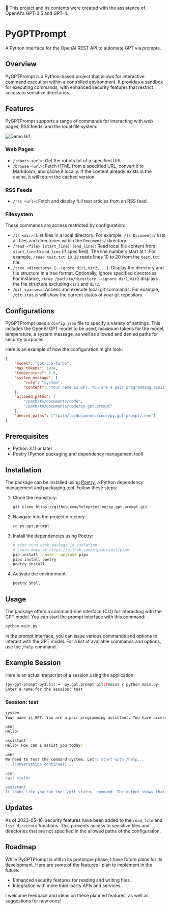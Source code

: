 📝 This project and its contents were created with the assistance of OpenAI's GPT-3.5 and GPT-4.

# PyGPTPrompt

A Python interface for the OpenAI REST API to automate GPT via prompts.

## Overview

PyGPTPrompt is a Python-based project that allows for interactive command execution within a controlled environment. It provides a sandbox for executing commands, with enhanced security features that restrict access to sensitive directories.

## Features

PyGPTPrompt supports a range of commands for interacting with web pages, RSS feeds, and the local file system:

![Demo Gif](./assets/gpt-3.5-turbo.gif)

### Web Pages

-   `/robots <url>`: Get the robots.txt of a specified URL.
-   `/browse <url>`: Fetch HTML from a specified URL, convert it to Markdown, and cache it locally. If the content already exists in the cache, it will return the cached version.

### RSS Feeds

-   `/rss <url>`: Fetch and display full text articles from an RSS feed.

### Filesystem

These commands are access restricted by configuration:

-   `/ls <dir>`: List files in a local directory. For example, `/ls Documents/` lists all files and directories within the `Documents/` directory.
-   `/read <file> [start_line] [end_line]`: Read local file content from `start_line` to `end_line` (if specified). The line numbers start at 1. For example, `/read test.txt 10 20` reads lines 10 to 20 from the `test.txt` file.
-   `/tree <directory> [--ignore dir1,dir2,...]`: Display the directory and file structure in a tree format. Optionally, ignore specified directories. For instance, `/tree /path/to/directory --ignore dir1,dir2` displays the file structure excluding `dir1` and `dir2`.
-   `/git <params>`: Access and execute local git commands. For example, `/git status` will show the current status of your git repository.

## Configurations

PyGPTPrompt uses a `config.json` file to specify a variety of settings. This includes the OpenAI GPT model to be used, maximum tokens for the model, temperature, a system message, as well as allowed and denied paths for security purposes.

Here is an example of how the configuration might look:

```json
{
    "model": "gpt-3.5-turbo",
    "max_tokens": 1024,
    "temperature": 1.0,
    "system_message": {
        "role": "system",
        "content": "Your name is GPT. You are a pair programming assistant. You have access to special commands. Use `/help` for more information..."
    },
    "allowed_paths": [
        "/path/to/documents/code",
        "/path/to/documents/code/py.gpt.prompt"
    ],
    "denied_paths": ["/path/to/documents/code/py.gpt.prompt/.env"]
}
```

## Prerequisites

-   Python 3.11 or later
-   Poetry (Python packaging and dependency management tool)

## Installation

The package can be installed using [Poetry](https://python-poetry.org/), a Python dependency management and packaging tool. Follow these steps:

1. Clone the repository:

    ```sh
    git clone https://github.com/teleprint-me/py.gpt.prompt.git
    ```

2. Navigate into the project directory:

    ```sh
    cd py.gpt.prompt
    ```

3. Install the dependencies using Poetry:

    ```sh
    # pipx runs each package in isolation. 
    # Learn more at https://github.com/pipxproject/pipx
    pip install --user --upgrade pipx
    pipx install poetry
    poetry install
    ```

4. Activate the environment.

    ```sh
    poetry shell
    ```

## Usage

The package offers a command-line interface (CLI) for interacting with the GPT model. You can start the prompt interface with this command:

```sh
python main.py
```

In the prompt interface, you can issue various commands and options to interact with the GPT model. For a list of available commands and options, use the `/help` command.

## Example Session

Here is an actual transcript of a session using the application:

```sh
(py-gpt-prompt-py3.11) ➜  py.gpt.prompt git:(main) ✗ python main.py
Enter a name for the session: test
```

### Session: test

```sh
system
Your name is GPT. You are a pair programming assistant. You have access to special commands. Use `/help` for more information...

user
Hello!

assistant
Hello! How can I assist you today?

user
We need to test the command system. Let's start with /help...
...[conversation continues]...

user
/git status

assistant
It looks like you ran the `/git status` command. The output shows that you have made changes to some files and those changes are yet to be committed. Additionally, it also suggests that your local branch is ahead of the 'origin/main' branch by one commit. Please consider committing your changes by running the `git commit` command and push them to the remote branch using `git push`, if you haven't already.
```

## Updates

As of 2023-05-16, security features have been added to the `read_file` and `list_directory` functions. This prevents access to sensitive files and directories that are not specified in the allowed paths of the configuration.

## Roadmap

While PyGPTPrompt is still in its prototype phase, I have future plans for its development. Here are some of the features I plan to implement in the future:

-   Enhanced security features for reading and writing files.
-   Integration with more third-party APIs and services.

I welcome feedback and ideas on these planned features, as well as suggestions for new ones!
